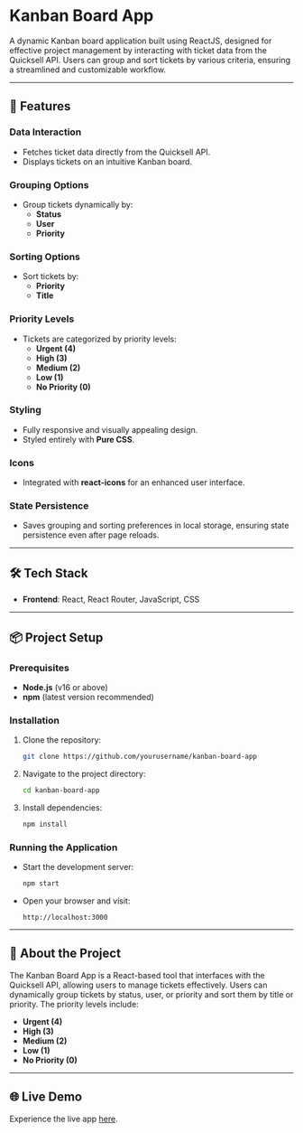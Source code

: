 
# Kanban Board App

A dynamic Kanban board application built using ReactJS, designed for effective project management by interacting with ticket data from the Quicksell API. Users can group and sort tickets by various criteria, ensuring a streamlined and customizable workflow.

---

## 🚀 Features

### Data Interaction
- Fetches ticket data directly from the Quicksell API.
- Displays tickets on an intuitive Kanban board.

### Grouping Options
- Group tickets dynamically by:
  - **Status**
  - **User**
  - **Priority**

### Sorting Options
- Sort tickets by:
  - **Priority**
  - **Title**

### Priority Levels
- Tickets are categorized by priority levels:
  - **Urgent (4)**
  - **High (3)**
  - **Medium (2)**
  - **Low (1)**
  - **No Priority (0)**

### Styling
- Fully responsive and visually appealing design.
- Styled entirely with **Pure CSS**.

### Icons
- Integrated with **react-icons** for an enhanced user interface.

### State Persistence
- Saves grouping and sorting preferences in local storage, ensuring state persistence even after page reloads.

---

## 🛠️ Tech Stack

- **Frontend**: React, React Router, JavaScript, CSS

---

## 📦 Project Setup

### Prerequisites
- **Node.js** (v16 or above)
- **npm** (latest version recommended)

### Installation

1. Clone the repository:
   ```bash
   git clone https://github.com/yourusername/kanban-board-app
   ```
2. Navigate to the project directory:
   ```bash
   cd kanban-board-app
   ```
3. Install dependencies:
   ```bash
   npm install
   ```

### Running the Application

- Start the development server:
  ```bash
  npm start
  ```
- Open your browser and visit:
  ```
  http://localhost:3000
  ```

---

## 📖 About the Project

The Kanban Board App is a React-based tool that interfaces with the Quicksell API, allowing users to manage tickets effectively. Users can dynamically group tickets by status, user, or priority and sort them by title or priority. The priority levels include:
- **Urgent (4)**
- **High (3)**
- **Medium (2)**
- **Low (1)**
- **No Priority (0)**

---

## 🌐 Live Demo

Experience the live app [here](#).
